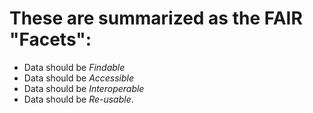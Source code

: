 # These are summarized as the FAIR "Facets":

*    Data should be *Findable*
*    Data should be *Accessible*
*    Data should be *Interoperable*
*    Data should be *Re-usable*.

